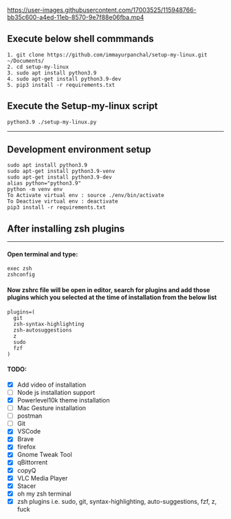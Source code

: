 
https://user-images.githubusercontent.com/17003525/115948766-bb35c600-a4ed-11eb-8570-9e7f88e06fba.mp4


## Execute below shell commmands
```
1. git clone https://github.com/immayurpanchal/setup-my-linux.git ~/Documents/
2. cd setup-my-linux
3. sudo apt install python3.9
4. sudo apt-get install python3.9-dev
5. pip3 install -r requirements.txt
```

## Execute the Setup-my-linux script 
```
python3.9 ./setup-my-linux.py
```
---
## Development environment setup
```
sudo apt install python3.9
sudo apt-get install python3.9-venv
sudo apt-get install python3.9-dev
alias python="python3.9"
python -m venv env
To Activate virtual env : source ./env/bin/activate
To Deactive virtual env : deactivate 
pip3 install -r requirements.txt
```

## After installing zsh plugins 
---
#### Open terminal and type: 
```
exec zsh 
zshconfig 
```

#### Now zshrc file will be open in editor, search for plugins and add those plugins which you selected at the time of installation from the below list 
```
plugins=(
  git
  zsh-syntax-highlighting
  zsh-autosuggestions
  z
  sudo
  fzf
)
```
#### TODO: 
- [x] Add video of installation 
- [ ] Node js installation support 
- [x] Powerlevel10k theme installation 
- [ ] Mac Gesture installation
- [ ] postman 
- [ ] Git 
- [x] VSCode
- [x] Brave 
- [x] firefox 
- [x] Gnome Tweak Tool 
- [x] qBittorrent 
- [x] copyQ 
- [x] VLC Media Player 
- [x] Stacer 
- [x] oh my zsh terminal 
- [x] zsh plugins i.e. sudo, git, syntax-highlighting, auto-suggestions, fzf, z, fuck

